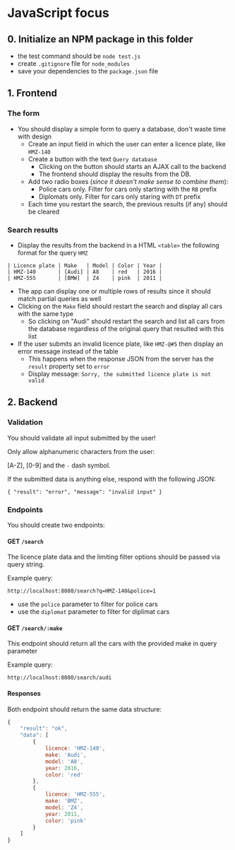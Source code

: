 
# JavaScript focus

## 0. Initialize an NPM package in this folder
 - the test command should be `node test.js`
 - create `.gitignore` file for `node_modules`
 - save your dependencies to the `package.json` file

## 1. Frontend

### The form
 - You should display a simple form to query a database, don't waste time with design
    - Create an input field in which the user can enter a licence plate, like `HMZ-140`
    - Create a button with the text `Query database`
        - Clicking on the button should starts an AJAX call to the backend
        - The frontend should display the results from the DB.
    - Add two radio boxes (_since it doesn't make sense to combine them_):
        - Police cars only. Filter for cars only starting with the `RB` prefix
        - Diplomats only. Filter for cars only staring with `DT` prefix
    - Each time you restart the search, the previous results (if any) should be cleared

### Search results
 - Display the results from the backend in a HTML `<table>` the following format for the query `HMZ`

```
| Licence plate | Make   | Model | Color | Year |
| HMZ-140       | [Audi] | A8    | red   | 2016 |
| HMZ-555       | [BMW]  | Z4    | pink  | 2011 |
```

 - The app can display one or multiple rows of results since it should match partial queries as well
 - Clicking on the `Make` field should restart the search and display all cars with the same type
    - So clicking on "Audi" should restart the search and list all cars from the database regardless of the original query that resulted with this list
 - If the user submits an invalid licence plate, like `HMZ-@#5` then display an error message instead of the table
    - This happens when the response JSON from the server has the `result` property set to `error`
    - Display message: `Sorry, the submitted licence plate is not valid`

## 2. Backend

### Validation

You should validate all input submitted by the user! 

Only allow alphanumeric characters from the user:

[A-Z], [0-9] and the `-` dash symbol.

If the submitted data is anything else, respond with the following JSON:

`{ "result": "error", "message": "invalid input" }`

### Endpoints

You should create two endpoints:

#### GET `/search`

The licence plate data and the limiting filter options should be passed via query string.

Example query:

`http://localhost:8080/search?q=HMZ-140&police=1`

 - use the `police` parameter to filter for police cars
 - use the `diplomat` parameter to filter for diplimat cars

#### GET `/search/:make`

This endpoint should return all the cars with the provided make in query parameter

Example query:

`http://localhost:8080/search/audi`

#### Responses

Both endpoint should return the same data structure:

```javascript
{
    "result": "ok",
    "data": [
        {
            licence: 'HMZ-140',
            make: 'Audi',
            model: 'A8',
            year: 2016,
            color: 'red'
        },
        {
            licence: 'HMZ-555',
            make: 'BMZ',
            model: 'Z4',
            year: 2011,
            color: 'pink'
        }
    ]
}
```
